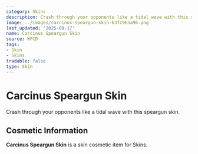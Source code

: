 ```yaml
---
category: Skins
description: Crash through your opponents like a tidal wave with this speargun skin.
image: ../images/carcinus-speargun-skin-63fc965a96.png
last_updated: '2025-09-17'
name: Carcinus Speargun Skin
source: WFCD
tags:
- Skin
- Skins
tradable: false
type: Skin
---
```


# Carcinus Speargun Skin

Crash through your opponents like a tidal wave with this speargun skin.

## Cosmetic Information

**Carcinus Speargun Skin** is a skin cosmetic item for Skins.

